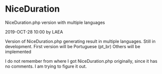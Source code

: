 # NiceDuration
NiceDuration.php version with multiple languages

2019-OCT-28 10:00 by LAEA

Version of NiceDuration.php generating result in multiple languages.
Still in development.
First version will be Portuguese (pt_br)
Others will be implemented

I do not remember from where I got NiceDuration.php originally, since it has no comments.
I am trying to figure it out.
